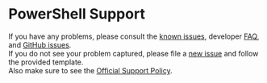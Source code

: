 # PowerShell Support  

If you have any problems, please consult the [known issues][], developer [FAQ][], and [GitHub issues][].  
If you do not see your problem captured, please file a [new issue][] and follow the provided template.  
Also make sure to see the [Official Support Policy][].  

[Official Support Policy]: https://docs.microsoft.com/en-us/powershell/scripting/powershell-support-lifecycle?view=powershell-6
[FAQ]: https://github.com/PowerShell/PowerShell/tree/master/docs/FAQ.md
[Contribution Guide]: https://github.com/PowerShell/PowerShell/tree/master/.github/CONTRIBUTING.md
[known issues]: https://docs.microsoft.com/powershell/scripting/whats-new/known-issues-ps6?view=powershell-6
[GitHub issues]: https://github.com/PowerShell/PowerShell/issues
[new issue]: https://github.com/PowerShell/PowerShell/issues/new
